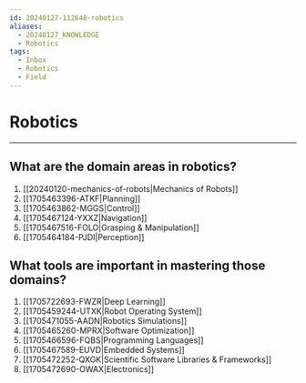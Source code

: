 ```yaml
---
id: 20240127-112640-robotics
aliases:
  - 20240127_KNOWLEDGE
  - Robotics
tags:
  - Inbox
  - Robotics
  - Field
---
```


# Robotics

---

## What are the domain areas in robotics?

  1. [[20240120-mechanics-of-robots|Mechanics of Robots]]
  2. [[1705463396-ATKF|Planning]]
  3. [[1705463862-MGGS|Control]]
  4. [[1705467124-YXXZ|Navigation]]
  5. [[1705467516-FOLO|Grasping & Manipulation]]
  6. [[1705464184-PJDI|Perception]]

## What tools are important in mastering those domains?

  1. [[1705722693-FWZR|Deep Learning]]
  2. [[1705459244-UTXK|Robot Operating System]]
  3. [[1705471055-AADN|Robotics Simulations]]
  4. [[1705465260-MPRX|Software Optimization]]
  5. [[1705466596-FQBS|Programming Languages]]
  6. [[1705467589-EUVD|Embedded Systems]]
  7. [[1705472252-QXGK|Scientific Software Libraries & Frameworks]]
  8. [[1705472690-OWAX|Electronics]]

<!-- markdownlint-disable-file MD013 -->
<!-- markdownlint-disable-file MD025 -->
